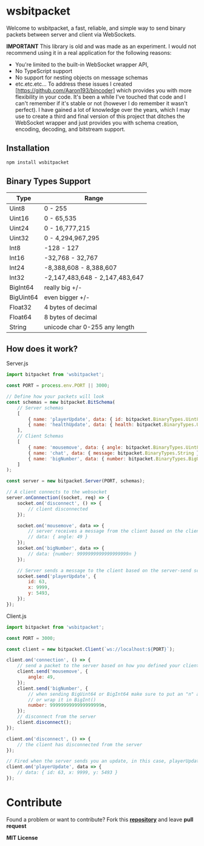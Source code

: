 # wsbitpacket

Welcome to wsbitpacket, a fast, reliable, and simple way to send binary packets between server and client via WebSockets.

**IMPORTANT**
This library is old and was made as an experiment. I would not recommend using it in a real application for the following reasons:
 - You're limited to the built-in WebSocket wrapper API, 
 - No TypeScript support
 - No support for nesting objects on message schemas
 - etc.etc.etc...
To address these issues I created [https://github.com/Aaron193/bincoder] which provides you with more flexibility in your code. It's been a while I've touched that code and I can't remember if it's stable or not (however I do remember it wasn't perfect). I have gained a lot of knowledge over the years, which I may use to create a third and final version of this project that ditches the WebSocket wrapper and just provides you with schema creation, encoding, decoding, and bitstream support.   

## Installation

```sh
npm install wsbitpacket
```

## Binary Types Support

| Type      | Range                          |
| --------- | ------------------------------ |
| Uint8     | 0 - 255                        |
| Uint16    | 0 - 65,535                     |
| Uint24    | 0 - 16,777,215                 |
| Uint32    | 0 - 4,294,967,295              |
| Int8      | -128 - 127                     |
| Int16     | -32,768 - 32,767               |
| Int24     | -8,388,608 - 8,388,607         |
| Int32     | -2,147,483,648 - 2,147,483,647 |
| BigInt64  | really big +/-                 |
| BigUint64 | even bigger +/-                |
| Float32   | 4 bytes of decimal             |
| Float64   | 8 bytes of decimal             |
| String    | unicode char 0-255 any length  |

## How does it work?

Server.js

```js
import bitpacket from 'wsbitpacket';

const PORT = process.env.PORT || 3000;

// Define how your packets will look
const schemas = new bitpacket.BitSchema(
    // Server schemas
    [
        { name: 'playerUpdate', data: { id: bitpacket.BinaryTypes.Uint8, x: bitpacket.BinaryTypes.Uint16, y: bitpacket.BinaryTypes.Uint16 } },
        { name: 'healthUpdate', data: { health: bitpacket.BinaryTypes.Uint8 } },
    ],
    // Client Schemas
    [
        { name: 'mousemove', data: { angle: bitpacket.BinaryTypes.Uint8 } },
        { name: 'chat', data: { message: bitpacket.BinaryTypes.String } },
        { name: 'bigNumber', data: { number: bitpacket.BinaryTypes.BigUint64 } },
    ]
);

const server = new bitpacket.Server(PORT, schemas);

// A client connects to the websocket
server.onConnection((socket, req) => {
    socket.on('disconnect', () => {
        // client disconnected
    });

    socket.on('mousemove', data => {
        // server receives a message from the client based on the client-send schemas^
        // data: { angle: 49 }
    });
    socket.on('bigNumber', data => {
        // data: {number: 9999999999999999999n }
    });

    // Server sends a message to the client based on the server-send schemas^
    socket.send('playerUpdate', {
        id: 63,
        x: 9999,
        y: 5493,
    });
});
```

Client.js

```js
import bitpacket from 'wsbitpacket';

const PORT = 3000;

const client = new bitpacket.Client(`ws://localhost:${PORT}`);

client.on('connection', () => {
    // send a packet to the server based on how you defined your client-send schemas^
    client.send('mousemove', {
        angle: 49,
    });
    client.send('bigNumber', {
        // when sending BigUint64 or BigInt64 make sure to put an "n" at the end of the numebr
        // or wrap it in BigInt()
        number: 9999999999999999999n,
    });
    // disconnect from the server
    client.disconnect();
});

client.on('disconnect', () => {
    // the client has disconnected from the server
});

// Fired when the server sends you an update, in this case, playerUpdate
client.on('playerUpdate', data => {
    // data: { id: 63, x: 9999, y: 5493 }
});
```

# Contribute

Found a problem or want to contribute? Fork this **[repository][repo]** and leave **pull request**

**MIT License**

[repo]: https://github.com/Aaron193/bitpacket
